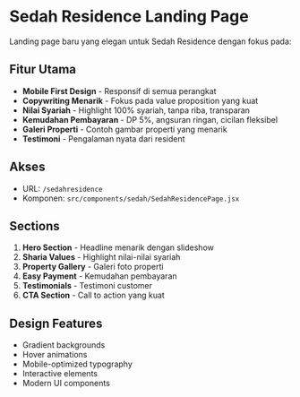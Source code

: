 # Sedah Residence Landing Page

Landing page baru yang elegan untuk Sedah Residence dengan fokus pada:

## Fitur Utama
- **Mobile First Design** - Responsif di semua perangkat
- **Copywriting Menarik** - Fokus pada value proposition yang kuat
- **Nilai Syariah** - Highlight 100% syariah, tanpa riba, transparan
- **Kemudahan Pembayaran** - DP 5%, angsuran ringan, cicilan fleksibel
- **Galeri Properti** - Contoh gambar properti yang menarik
- **Testimoni** - Pengalaman nyata dari resident

## Akses
- URL: `/sedahresidence`
- Komponen: `src/components/sedah/SedahResidencePage.jsx`

## Sections
1. **Hero Section** - Headline menarik dengan slideshow
2. **Sharia Values** - Highlight nilai-nilai syariah
3. **Property Gallery** - Galeri foto properti
4. **Easy Payment** - Kemudahan pembayaran
5. **Testimonials** - Testimoni customer
6. **CTA Section** - Call to action yang kuat

## Design Features
- Gradient backgrounds
- Hover animations
- Mobile-optimized typography
- Interactive elements
- Modern UI components
